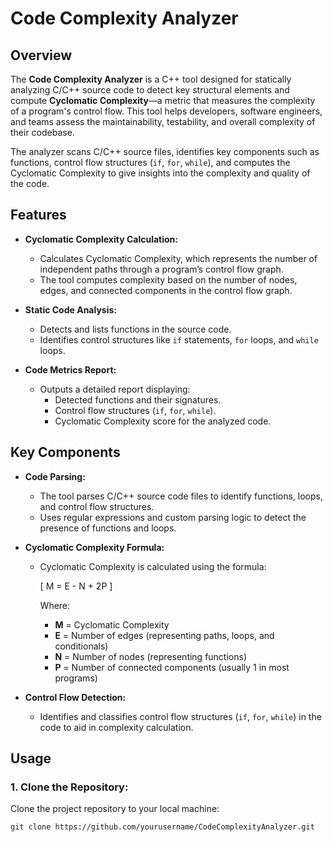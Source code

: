 # **Code Complexity Analyzer**

## **Overview**
The **Code Complexity Analyzer** is a C++ tool designed for statically analyzing C/C++ source code to detect key structural elements and compute **Cyclomatic Complexity**—a metric that measures the complexity of a program's control flow. This tool helps developers, software engineers, and teams assess the maintainability, testability, and overall complexity of their codebase.

The analyzer scans C/C++ source files, identifies key components such as functions, control flow structures (`if`, `for`, `while`), and computes the Cyclomatic Complexity to give insights into the complexity and quality of the code.

## **Features**
- **Cyclomatic Complexity Calculation:**
  - Calculates Cyclomatic Complexity, which represents the number of independent paths through a program’s control flow graph.
  - The tool computes complexity based on the number of nodes, edges, and connected components in the control flow graph.

- **Static Code Analysis:**
  - Detects and lists functions in the source code.
  - Identifies control structures like `if` statements, `for` loops, and `while` loops.
  
- **Code Metrics Report:**
  - Outputs a detailed report displaying:
    - Detected functions and their signatures.
    - Control flow structures (`if`, `for`, `while`).
    - Cyclomatic Complexity score for the analyzed code.

## **Key Components**
- **Code Parsing:**
  - The tool parses C/C++ source code files to identify functions, loops, and control flow structures.
  - Uses regular expressions and custom parsing logic to detect the presence of functions and loops.

- **Cyclomatic Complexity Formula:**
  - Cyclomatic Complexity is calculated using the formula:
  
    \[
    M = E - N + 2P
    \]

    Where:
    - **M** = Cyclomatic Complexity
    - **E** = Number of edges (representing paths, loops, and conditionals)
    - **N** = Number of nodes (representing functions)
    - **P** = Number of connected components (usually 1 in most programs)

- **Control Flow Detection:**
  - Identifies and classifies control flow structures (`if`, `for`, `while`) in the code to aid in complexity calculation.

## **Usage**

### 1. **Clone the Repository:**

   Clone the project repository to your local machine:
   ```bash
   git clone https://github.com/yourusername/CodeComplexityAnalyzer.git
